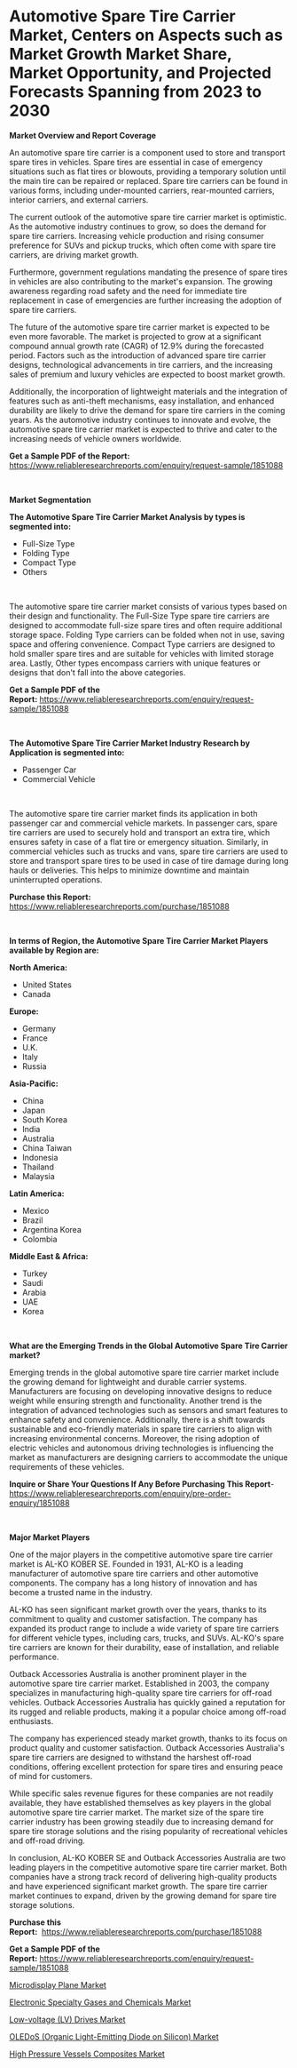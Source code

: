 <p><h1>Automotive Spare Tire Carrier Market, Centers on Aspects such as Market Growth Market Share, Market Opportunity, and Projected Forecasts Spanning from 2023 to 2030</h1></p><p><strong>Market Overview and Report Coverage</strong></p>
<p><p>An automotive spare tire carrier is a component used to store and transport spare tires in vehicles. Spare tires are essential in case of emergency situations such as flat tires or blowouts, providing a temporary solution until the main tire can be repaired or replaced. Spare tire carriers can be found in various forms, including under-mounted carriers, rear-mounted carriers, interior carriers, and external carriers.</p><p>The current outlook of the automotive spare tire carrier market is optimistic. As the automotive industry continues to grow, so does the demand for spare tire carriers. Increasing vehicle production and rising consumer preference for SUVs and pickup trucks, which often come with spare tire carriers, are driving market growth.</p><p>Furthermore, government regulations mandating the presence of spare tires in vehicles are also contributing to the market's expansion. The growing awareness regarding road safety and the need for immediate tire replacement in case of emergencies are further increasing the adoption of spare tire carriers.</p><p>The future of the automotive spare tire carrier market is expected to be even more favorable. The market is projected to grow at a significant compound annual growth rate (CAGR) of 12.9% during the forecasted period. Factors such as the introduction of advanced spare tire carrier designs, technological advancements in tire carriers, and the increasing sales of premium and luxury vehicles are expected to boost market growth.</p><p>Additionally, the incorporation of lightweight materials and the integration of features such as anti-theft mechanisms, easy installation, and enhanced durability are likely to drive the demand for spare tire carriers in the coming years. As the automotive industry continues to innovate and evolve, the automotive spare tire carrier market is expected to thrive and cater to the increasing needs of vehicle owners worldwide.</p></p>
<p><strong>Get a Sample PDF of the Report:</strong> <a href="https://www.reliableresearchreports.com/enquiry/request-sample/1851088">https://www.reliableresearchreports.com/enquiry/request-sample/1851088</a></p>
<p>&nbsp;</p>
<p><strong>Market Segmentation</strong></p>
<p><strong>The Automotive Spare Tire Carrier Market Analysis by types is segmented into:</strong></p>
<p><ul><li>Full-Size Type</li><li>Folding Type</li><li>Compact Type</li><li>Others</li></ul></p>
<p>&nbsp;</p>
<p><p>The automotive spare tire carrier market consists of various types based on their design and functionality. The Full-Size Type spare tire carriers are designed to accommodate full-size spare tires and often require additional storage space. Folding Type carriers can be folded when not in use, saving space and offering convenience. Compact Type carriers are designed to hold smaller spare tires and are suitable for vehicles with limited storage area. Lastly, Other types encompass carriers with unique features or designs that don't fall into the above categories.</p></p>
<p><strong>Get a Sample PDF of the Report:</strong>&nbsp;<a href="https://www.reliableresearchreports.com/enquiry/request-sample/1851088">https://www.reliableresearchreports.com/enquiry/request-sample/1851088</a></p>
<p>&nbsp;</p>
<p><strong>The Automotive Spare Tire Carrier Market Industry Research by Application is segmented into:</strong></p>
<p><ul><li>Passenger Car</li><li>Commercial Vehicle</li></ul></p>
<p>&nbsp;</p>
<p><p>The automotive spare tire carrier market finds its application in both passenger car and commercial vehicle markets. In passenger cars, spare tire carriers are used to securely hold and transport an extra tire, which ensures safety in case of a flat tire or emergency situation. Similarly, in commercial vehicles such as trucks and vans, spare tire carriers are used to store and transport spare tires to be used in case of tire damage during long hauls or deliveries. This helps to minimize downtime and maintain uninterrupted operations.</p></p>
<p><strong>Purchase this Report:</strong>&nbsp; <a href="https://www.reliableresearchreports.com/purchase/1851088">https://www.reliableresearchreports.com/purchase/1851088</a></p>
<p>&nbsp;</p>
<p><strong>In terms of Region, the Automotive Spare Tire Carrier Market Players available by Region are:</strong></p>
<p>
    <p> <strong> North America: </strong>
        <ul>
            <li>United States</li>
            <li>Canada</li>
        </ul>
        </p> 
    <p> <strong> Europe: </strong>
        <ul>
            <li>Germany</li>
            <li>France</li>
            <li>U.K.</li>
            <li>Italy</li>
            <li>Russia</li>
        </ul>
        </p> 
    <p> <strong> Asia-Pacific: </strong>
        <ul>
            <li>China</li>
            <li>Japan</li>
            <li>South Korea</li>
            <li>India</li>
            <li>Australia</li>
            <li>China Taiwan</li>
            <li>Indonesia</li>
            <li>Thailand</li>
            <li>Malaysia</li>
        </ul>
        </p> 
    <p> <strong> Latin America: </strong>
        <ul>
            <li>Mexico</li>
            <li>Brazil</li>
            <li>Argentina Korea</li>
            <li>Colombia</li>
        </ul>
        </p> 
    <p> <strong> Middle East & Africa: </strong>
        <ul>
            <li>Turkey</li>
            <li>Saudi</li>
            <li>Arabia</li>
            <li>UAE</li>
            <li>Korea</li>
        </ul>
    </p>
    </p>
<p>&nbsp;</p>
<p><strong>What are the Emerging Trends in the Global Automotive Spare Tire Carrier market?</strong></p>
<p><p>Emerging trends in the global automotive spare tire carrier market include the growing demand for lightweight and durable carrier systems. Manufacturers are focusing on developing innovative designs to reduce weight while ensuring strength and functionality. Another trend is the integration of advanced technologies such as sensors and smart features to enhance safety and convenience. Additionally, there is a shift towards sustainable and eco-friendly materials in spare tire carriers to align with increasing environmental concerns. Moreover, the rising adoption of electric vehicles and autonomous driving technologies is influencing the market as manufacturers are designing carriers to accommodate the unique requirements of these vehicles.</p></p>
<p><strong>Inquire or Share Your Questions If Any Before Purchasing This Report</strong>- <a href="https://www.reliableresearchreports.com/enquiry/pre-order-enquiry/1851088">https://www.reliableresearchreports.com/enquiry/pre-order-enquiry/1851088</a></p>
<p>&nbsp;</p>
<p><strong>Major Market Players</strong></p>
<p><p>One of the major players in the competitive automotive spare tire carrier market is AL-KO KOBER SE. Founded in 1931, AL-KO is a leading manufacturer of automotive spare tire carriers and other automotive components. The company has a long history of innovation and has become a trusted name in the industry.</p><p>AL-KO has seen significant market growth over the years, thanks to its commitment to quality and customer satisfaction. The company has expanded its product range to include a wide variety of spare tire carriers for different vehicle types, including cars, trucks, and SUVs. AL-KO's spare tire carriers are known for their durability, ease of installation, and reliable performance.</p><p>Outback Accessories Australia is another prominent player in the automotive spare tire carrier market. Established in 2003, the company specializes in manufacturing high-quality spare tire carriers for off-road vehicles. Outback Accessories Australia has quickly gained a reputation for its rugged and reliable products, making it a popular choice among off-road enthusiasts.</p><p>The company has experienced steady market growth, thanks to its focus on product quality and customer satisfaction. Outback Accessories Australia's spare tire carriers are designed to withstand the harshest off-road conditions, offering excellent protection for spare tires and ensuring peace of mind for customers.</p><p>While specific sales revenue figures for these companies are not readily available, they have established themselves as key players in the global automotive spare tire carrier market. The market size of the spare tire carrier industry has been growing steadily due to increasing demand for spare tire storage solutions and the rising popularity of recreational vehicles and off-road driving.</p><p>In conclusion, AL-KO KOBER SE and Outback Accessories Australia are two leading players in the competitive automotive spare tire carrier market. Both companies have a strong track record of delivering high-quality products and have experienced significant market growth. The spare tire carrier market continues to expand, driven by the growing demand for spare tire storage solutions.</p></p>
<p><strong>Purchase this Report:</strong>&nbsp;&nbsp;<a href="https://www.reliableresearchreports.com/purchase/1851088">https://www.reliableresearchreports.com/purchase/1851088</a></p>
<p></p>
<p><strong>Get a Sample PDF of the Report:</strong>&nbsp;<a href="https://www.reliableresearchreports.com/enquiry/request-sample/1851088">https://www.reliableresearchreports.com/enquiry/request-sample/1851088</a></p>
<p><p><a href="https://medium.com/@nelljian7548/microdisplay-plane-market-size-market-outlook-and-market-forecast-2023-to-2030-4e674c0cd890">Microdisplay Plane Market</a></p><p><a href="https://www.linkedin.com/pulse/electronic-specialty-gases-chemicals-market-research-czw9f/">Electronic Specialty Gases and Chemicals Market</a></p><p><a href="https://www.linkedin.com/pulse/low-voltage-lv-drives-market-size-share-amp-trends-analysis-2pr8f/">Low-voltage (LV) Drives Market</a></p><p><a href="https://medium.com/@sanjoy753352/oledos-organic-light-emitting-diode-on-silicon-market-size-reveals-the-best-marketing-channels-in-942806111a1b">OLEDoS (Organic Light-Emitting Diode on Silicon) Market</a></p><p><a href="https://www.linkedin.com/pulse/high-pressure-vessels-composites-market-research-report-jz7uf/">High Pressure Vessels Composites Market</a></p></p>